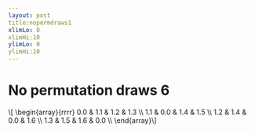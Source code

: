 ```yaml
---
layout: post
title:nopermdraws1
xlimLo: 0
xlimHi:10 
ylimLo: 0
ylimHi:10 
---
```


# No permutation draws 6

\\[
  \begin{array}{rrrr}
    0.0 & 1.1 & 1.2 & 1.3 \\\\
    1.1 & 0.0 & 1.4 & 1.5 \\\\
    1.2 & 1.4 & 0.0 & 1.6 \\\\
    1.3 & 1.5 & 1.6 & 0.0 \\\\
\end{array}\\]

